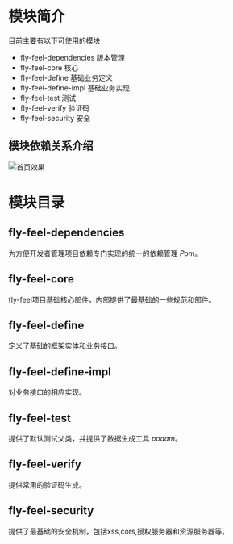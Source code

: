 # 模块简介

目前主要有以下可使用的模块

- fly-feel-dependencies 版本管理
- fly-feel-core 核心
- fly-feel-define 基础业务定义
- fly-feel-define-impl 基础业务实现
- fly-feel-test 测试
- fly-feel-verify 验证码
- fly-feel-security 安全

## 模块依赖关系介绍

![首页效果](/images/modules.svg)

# 模块目录

## fly-feel-dependencies

为方便开发者管理项目依赖专门实现的统一的依赖管理 _Pom_。

## fly-feel-core

fly-feel项目基础核心部件，内部提供了最基础的一些规范和部件。

## fly-feel-define

定义了基础的框架实体和业务接口。

## fly-feel-define-impl

对业务接口的相应实现。

## fly-feel-test

提供了默认测试父类，并提供了数据生成工具 _podam_。

## fly-feel-verify

提供常用的验证码生成。

## fly-feel-security

提供了最基础的安全机制，包括xss,cors,授权服务器和资源服务器等。